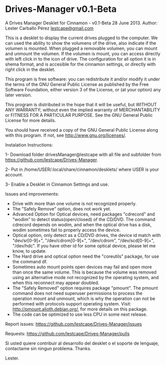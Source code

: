 Drives-Manager v0.1-Beta
==============

A Drives Manager Desklet for Cinnamon - v0.1-Beta 28 June 2013.
Author: Lester Carballo Pérez <lestcape@gmail.com>

This is a desklet to display the current drives plugged to the computer. We can used the ability to show the volumens of the drive, also indicate if the volumen is mounted. When plugged a removable volumen, you can mount and unmount the volumen. If the volumen is mount, you can access directly with left click in to the icon of drive. The configuration for all option it is in shema format, and is accesible for the cinnamon settings, or directly with right click in the desklet.

This program is free software: you can redistribute it and/or modify it under the terms of the GNU General Public License as published by the Free Software Foundation, either version 3 of the License, or (at your option) any later version.

This program is distributed in the hope that it will be useful, but WITHOUT ANY WARRANTY; without even the implied warranty of MERCHANTABILITY or FITNESS FOR A PARTICULAR PURPOSE. See the GNU General Public License for more details.

You should have received a copy of the GNU General Public License along with this program. If not, see http://www.gnu.org/licenses/.

Instalation Instructions:

1- Download folder drivesManager@lestcape with all file and subfolder from <https://github.com/lestcape/Drives-Manager>.

2- Put in /home/USER/.local/share/cinnamon/desklets/ where USER is your account.

3- Enable a Desklet in Cinnamon Settings and use.

Issues and improvements:

- Drive with more than one volume is not recognized properly.
- The "Safely Remove" option, does not work yet.
- Advanced Option for Optical devices, need packages "cdrecord" and "wodim" to detect status(open/closed) of the CD/DVD. The command cdrecord depends on wodim, and when the optical drive has a disk, wodim sometimes fail to properly access the device.
- Optical option, only detect as a CD/DVD drives, the device id match with "dev/sr[0-9]+", "/dev/cdrom[0-9]+", "/dev/cdrom", "/dev/scd[0-9]+", "/dev/hdc". If you have other id for some optical device, please let me know, to update.
- The Hard drive and optical option need the "coreutils" package, for use the command df.
- Sometimes auto mount points open devices may fail and open more than once the same volume. This is because the volume was removed using an alternative mode not recognized by the operating system, and when this reconnect may appear doubled.
- The "Safely Removed" option requires package "pmount". The pmount command does not need superuser permissions to process the operation mount and unmount, which is why the operation can not be performed with protocols support operating system. Visit: http://pmount.alioth.debian.org/, for more details on this package.
- The code can be optimized to use less CPU in some next release.

Report issues: 
https://github.com/lestcape/Drives-Manager/issues

Requests:
https://github.com/lestcape/Drives-Manager/pulls

Si usted quiere contribuir al desarrollo del desklet o el soporte de lenguaje, contactame sin ningun problema.
Thanks.

Lester.
